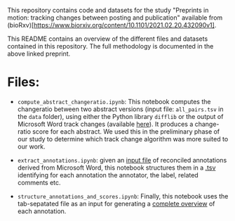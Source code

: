 This repository contains code and datasets for the study "Preprints in motion: tracking changes between posting and publication" available from (bioRxv)[https://www.biorxiv.org/content/10.1101/2021.02.20.432090v1].

This README contains an overview of the different files and datasets contained in this repository. The full methodology is documented in the above linked preprint.

# Files:

- `compute_abstract_changeratio.ipynb`: This notebook computes the changeratio between two abstract versions (input file: `all_pairs.tsv` in the `data` folder), using either the Python library `difflib` or the output of Microsoft Word track changes (available [here](data/msword_compared_abstracts.txt)). It produces a change-ratio score for each abstract. We used this in the preliminary phase of our study to determine which track change algorithm was more suited to our work.

- `extract_annotations.ipynb`: given an [input file](outputs/reconciled_annotations.txt) of reconciled annotations derived from Microsoft Word, this notebook structures them in a [.tsv](outputs/extracted_reconciled_annotations.tsv) identifying for each annotation the annotator, the label, related comments etc.

- `structure_annotations_and_scores.ipynb`: Finally, this notebook uses the tab-sepatated file as an input for generating a [complete overview](outputs/final_reconciled_annotations.csv) of each annotation. 
